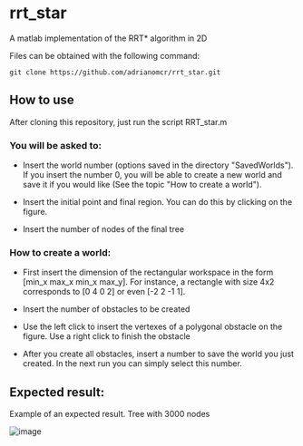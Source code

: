 # rrt_star
A matlab implementation of the RRT* algorithm in 2D


Files can be obtained with the following command:

``git clone https://github.com/adrianomcr/rrt_star.git``


## How to use

After cloning this repository, just run the script RRT_star.m

### You will be asked to:

- Insert the world number (options saved in the directory "SavedWorlds"). If you insert the number 0, you will be able to create a new world and save it if you would like (See the topic "How to create a world").

- Insert the initial point and final region. You can do this by clicking on the figure.

- Insert the number of nodes of the final tree

### How to create a world:

- First insert the dimension of the rectangular workspace in the form [min_x max_x min_x max_y]. For instance, a rectangle with size 4x2 corresponds to [0 4 0 2] or even [-2 2 -1 1].

- Insert the number of obstacles to be created

- Use the left click to insert the vertexes of a polygonal obstacle on the figure. Use a right click to finish the obstacle

- After you create all obstacles, insert a number to save the world you just created. In the next run you can simply select this number.
 


## Expected result:

Example of an expected result. Tree with 3000 nodes

![image](https://github.com/adrianomcr/rrt_star/tree/main/image/example.png)

